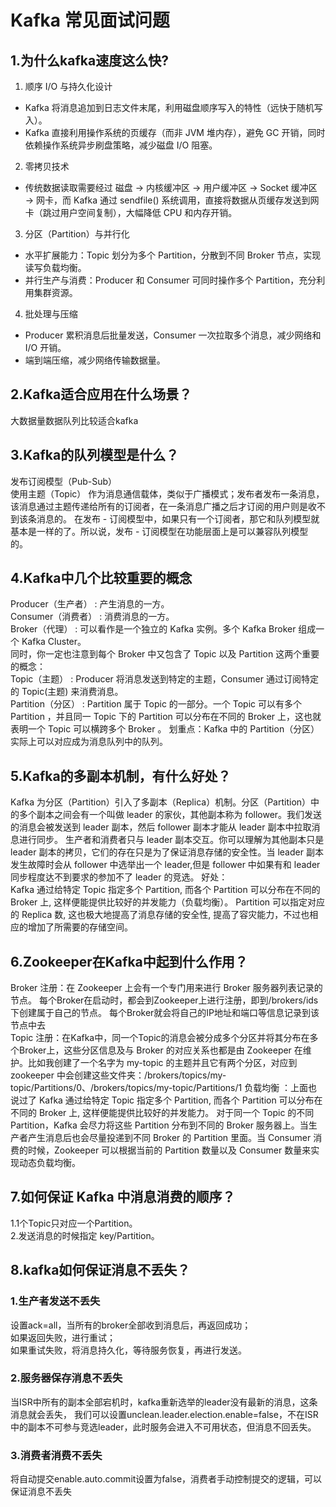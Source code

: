 # Kafka 常见面试问题
## 1.为什么kafka速度这么快?
1. 顺序 I/O 与持久化设计
- Kafka 将消息追加到日志文件末尾，利用磁盘顺序写入的特性（远快于随机写入）。
- Kafka 直接利用操作系统的页缓存（而非 JVM 堆内存），避免 GC 开销，同时依赖操作系统异步刷盘策略，减少磁盘 I/O 阻塞。
2. 零拷贝技术
- 传统数据读取需要经过 磁盘 → 内核缓冲区 → 用户缓冲区 → Socket 缓冲区 → 网卡，而 Kafka 通过 sendfile() 系统调用，直接将数据从页缓存发送到网卡（跳过用户空间复制），大幅降低 CPU 和内存开销。
3. 分区（Partition）与并行化
- 水平扩展能力：Topic 划分为多个 Partition，分散到不同 Broker 节点，实现读写负载均衡。
- 并行生产与消费：Producer 和 Consumer 可同时操作多个 Partition，充分利用集群资源。
4. 批处理与压缩
- Producer 累积消息后批量发送，Consumer 一次拉取多个消息，减少网络和 I/O 开销。
- 端到端压缩，减少网络传输数据量。

## 2.Kafka适合应用在什么场景？
大数据量数据队列比较适合kafka  

## 3.Kafka的队列模型是什么？
发布订阅模型（Pub-Sub）  
使用主题（Topic） 作为消息通信载体，类似于广播模式；发布者发布一条消息，该消息通过主题传递给所有的订阅者，在一条消息广播之后才订阅的用户则是收不到该条消息的。
在发布 - 订阅模型中，如果只有一个订阅者，那它和队列模型就基本是一样的了。所以说，发布 - 订阅模型在功能层面上是可以兼容队列模型的。

## 4.Kafka中几个比较重要的概念
Producer（生产者） : 产生消息的一方。  
Consumer（消费者） : 消费消息的一方。  
Broker（代理） : 可以看作是一个独立的 Kafka 实例。多个 Kafka Broker 组成一个 Kafka Cluster。  
同时，你一定也注意到每个 Broker 中又包含了 Topic 以及 Partition 这两个重要的概念：  
Topic（主题） : Producer 将消息发送到特定的主题，Consumer 通过订阅特定的 Topic(主题) 来消费消息。  
Partition（分区） : Partition 属于 Topic 的一部分。一个 Topic 可以有多个 Partition ，并且同一 Topic 下的 Partition 可以分布在不同的 Broker 上，这也就表明一个 Topic 可以横跨多个 Broker 。
划重点：Kafka 中的 Partition（分区） 实际上可以对应成为消息队列中的队列。  

## 5.Kafka的多副本机制，有什么好处？
Kafka 为分区（Partition）引入了多副本（Replica）机制。分区（Partition）中的多个副本之间会有一个叫做 leader 的家伙，其他副本称为 follower。我们发送的消息会被发送到 leader 副本，然后 follower 副本才能从 leader 副本中拉取消息进行同步。
生产者和消费者只与 leader 副本交互。你可以理解为其他副本只是 leader 副本的拷贝，它们的存在只是为了保证消息存储的安全性。当 leader 副本发生故障时会从 follower 中选举出一个 leader,但是 follower 中如果有和 leader 同步程度达不到要求的参加不了 leader 的竞选。
好处：  
Kafka 通过给特定 Topic 指定多个 Partition, 而各个 Partition 可以分布在不同的 Broker 上, 这样便能提供比较好的并发能力（负载均衡）。
Partition 可以指定对应的 Replica 数, 这也极大地提高了消息存储的安全性, 提高了容灾能力，不过也相应的增加了所需要的存储空间。  

## 6.Zookeeper在Kafka中起到什么作用？
Broker 注册：在 Zookeeper 上会有一个专门用来进行 Broker 服务器列表记录的节点。
每个Broker在启动时，都会到Zookeeper上进行注册，即到/brokers/ids 下创建属于自己的节点。
每个Broker就会将自己的IP地址和端口等信息记录到该节点中去  
Topic 注册：在Kafka中，同一个Topic的消息会被分成多个分区并将其分布在多个Broker上，这些分区信息及与 Broker 的对应关系也都是由 Zookeeper 在维护。比如我创建了一个名字为 my-topic 的主题并且它有两个分区，对应到 zookeeper 中会创建这些文件夹：/brokers/topics/my-topic/Partitions/0、/brokers/topics/my-topic/Partitions/1
负载均衡 ：上面也说过了 Kafka 通过给特定 Topic 指定多个 Partition, 而各个 Partition 可以分布在不同的 Broker 上, 这样便能提供比较好的并发能力。 对于同一个 Topic 的不同 Partition，Kafka 会尽力将这些 Partition 分布到不同的 Broker 服务器上。当生产者产生消息后也会尽量投递到不同 Broker 的 Partition 里面。当 Consumer 消费的时候，Zookeeper 可以根据当前的 Partition 数量以及 Consumer 数量来实现动态负载均衡。

## 7.如何保证 Kafka 中消息消费的顺序？
1.1个Topic只对应一个Partition。  
2.发送消息的时候指定 key/Partition。

## 8.kafka如何保证消息不丢失？
### 1.生产者发送不丢失  
设置ack=all，当所有的broker全部收到消息后，再返回成功；  
如果返回失败，进行重试；  
如果重试失败，将消息持久化，等待服务恢复，再进行发送。  
### 2.服务器保存消息不丢失  
当ISR中所有的副本全部宕机时，kafka重新选举的leader没有最新的消息，这条消息就会丢失，
我们可以设置unclean.leader.election.enable=false，不在ISR中的副本不可参与竞选leader，此时服务会进入不可用状态，但消息不回丢失。  
### 3.消费者消费不丢失  
将自动提交enable.auto.commit设置为false，消费者手动控制提交的逻辑，可以保证消息不丢失